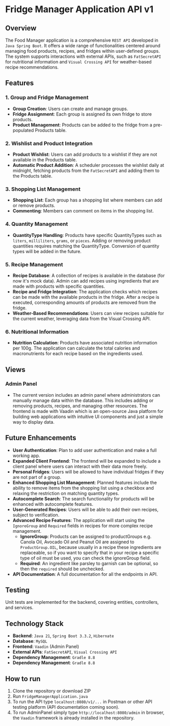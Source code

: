 # Fridge Manager Application API v1

## Overview

The Food Manager application is a comprehensive `REST API` developed in `Java Spring Boot`. It offers a wide range of functionalities centered around managing food products, recipes, and fridges within user-defined groups. The system supports interactions with external APIs, such as `FatSecretAPI` for nutritional information and `Visual Crossing API` for weather-based recipe recommendations.

## Features

### 1. Group and Fridge Management
- **Group Creation**: Users can create and manage groups.
- **Fridge Assignment**: Each group is assigned its own fridge to store products.
- **Product Management**: Products can be added to the fridge from a pre-populated Products table.

### 2. Wishlist and Product Integration
- **Product Wishlist**: Users can add products to a wishlist if they are not available in the Products table.
- **Automatic Product Addition**: A scheduler processes the wishlist daily at midnight, fetching products from the `FatSecretAPI` and adding them to the Products table.

### 3. Shopping List Management
- **Shopping List**: Each group has a shopping list where members can add or remove products.
- **Commenting**: Members can comment on items in the shopping list.

### 4. Quantity Management
- **QuantityType Handling**: Products have specific QuantityTypes such as `liters`, `milliliters`, `grams`, or `pieces`. Adding or removing product quantities requires matching the QuantityType. Conversion of quantity types will be added in the future.

### 5. Recipe Management
- **Recipe Database**: A collection of recipes is available in the database (for now it's mock data). Admin can add recipes using ingredients that are made with products with specific quantities.
- **Recipe and Fridge Integration**: The application checks which recipes can be made with the available products in the fridge. After a recipe is executed, corresponding amounts of products are removed from the fridge.
- **Weather-Based Recommendations**: Users can view recipes suitable for the current weather, leveraging data from the Visual Crossing API.

### 6. Nutritional Information
- **Nutrition Calculation**: Products have associated nutrition information per 100g. The application can calculate the total calories and macronutrients for each recipe based on the ingredients used.

## Views

### Admin Panel
- The current version includes an admin panel where administrators can manually manage data within the database. This includes adding or removing products, recipes, and managing other resources. The frontend is made with Vaadin which is an open-source Java platform for building web applications with intuitive UI components and just a simple way to display data.

## Future Enhancements

- **User Authentication**: Plan to add user authentication and make a full working app.
- **Expanded Client Frontend**: The frontend will be expanded to include a client panel where users can interact with their data more freely.
- **Personal Fridges**: Users will be allowed to have individual fridges if they are not part of a group.
- **Enhanced Shopping List Management**: Planned features include the ability to remove items from the shopping list using a checkbox and relaxing the restriction on matching quantity types.
- **Autocomplete Search**: The search functionality for products will be enhanced with autocomplete features.
- **User-Generated Recipes**: Users will be able to add their own recipes, subject to verification.
- **Advanced Recipe Features**: The application will start using the `IgnoreGroup` and `Required` fields in recipes for more complex recipe management.
    - **IgnoreGroup**: Products can be assigned to productGroups e.g. Canola Oil, Avocado Oil and Peanut Oil are assigned to `ProductGroup.OIL`, because usually in a recipe these ingredients are replaceable, so if you want to specify that in your recipe a specific type of oil must be used, you can check the ignoreGroup field.
    - **Required**: An ingredient like parsley to garnish can be optional, so then the `required` should be unchecked.
- **API Documentation**: A full documentation for all the endpoints in API.

## Testing

Unit tests are implemented for the backend, covering entities, controllers, and services.

## Technology Stack

- **Backend**: `Java 21`, `Spring Boot 3.3.2`, `Hibernate`
- **Database**: `MySQL`
- **Frontend**: `Vaadin` (Admin Panel)
- **External APIs**: `FatSecretAPI`, `Visual Crossing API`
- **Dependency Management**: `Gradle 8.8`
- **Dependency Management**: `Gradle 8.8`

## How to run
1. Clone the repository or download ZIP
2. Run `FridgeManagerApplication.java`
3. To run the API type `localhost:8080/v1/...` in Postman or other API testing platform (API documentation coming soon).
4. To run AdminPanel simply type `http://localhost:8080/admin` in browser, the `Vaadin` framework is already installed in the repository.
